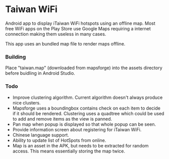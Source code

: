 # Taiwan WiFi
Android app to display iTaiwan WiFi hotspots using an offline map.  Most free WiFi apps on the Play Store use Google Maps requiring a internet connection making them useless in many cases. 

This app uses an bundled map file to render maps offline. 

### Building
Place "taiwan.map" (downloaded from mapsforge) into the assets directory before buidling in Android Studio.

### Todo
- Improve clustering algorithm. Current algorithm doesn't always produce nice clusters.
- Mapsforge uses a boundingbox contains check on each item to decide if it should be rendered.  Clustering uses a quadtree which could be used to add and remove items as the view is panned. 
- Pan map when popup is displayed so that whole popup can be seen. 
- Provide information screen about registering for iTaiwan WiFi. 
- Chinese language support. 
- Ability to update list of HotSpots from online. 
- Map is an asset in the APK, but needs to be extracted for random access.  This means essentially storing the map twice. 
